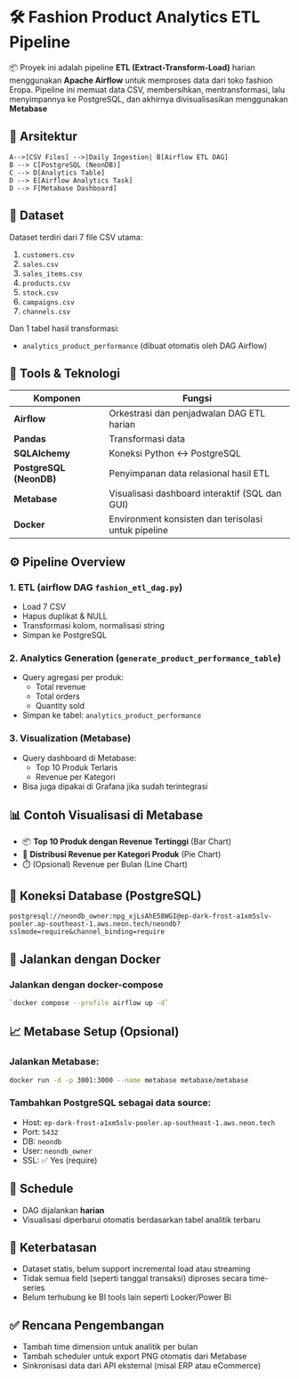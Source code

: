 
# 🛠️ Fashion Product Analytics ETL Pipeline

📦 Proyek ini adalah pipeline **ETL (Extract-Transform-Load)** harian menggunakan **Apache Airflow** untuk memproses data dari toko fashion Eropa. Pipeline ini memuat data CSV, membersihkan, mentransformasi, lalu menyimpannya ke PostgreSQL, dan akhirnya divisualisasikan menggunakan **Metabase**

## 🔗 Arsitektur
    A-->[CSV Files] -->|Daily Ingestion| B[Airflow ETL DAG]
    B --> C[PostgreSQL (NeonDB)]
    C --> D[Analytics Table]
    D --> E[Airflow Analytics Task]
    D --> F[Metabase Dashboard]


## 📁 Dataset

Dataset terdiri dari 7 file CSV utama:

1. `customers.csv`
2. `sales.csv`
3. `sales_items.csv`
4. `products.csv`
5. `stock.csv`
6. `campaigns.csv`
7. `channels.csv`

Dan 1 tabel hasil transformasi:
- `analytics_product_performance` (dibuat otomatis oleh DAG Airflow)

## 🧩 Tools & Teknologi

| Komponen        | Fungsi                                               |
|----------------|------------------------------------------------------|
| **Airflow**     | Orkestrasi dan penjadwalan DAG ETL harian            |
| **Pandas**      | Transformasi data                                    |
| **SQLAlchemy**  | Koneksi Python ↔ PostgreSQL                          |
| **PostgreSQL (NeonDB)** | Penyimpanan data relasional hasil ETL     |
| **Metabase**    | Visualisasi dashboard interaktif (SQL dan GUI)       |
| **Docker**      | Environment konsisten dan terisolasi untuk pipeline  |

## ⚙️ Pipeline Overview

### 1. ETL (airflow DAG `fashion_etl_dag.py`)
- Load 7 CSV
- Hapus duplikat & NULL
- Transformasi kolom, normalisasi string
- Simpan ke PostgreSQL

### 2. Analytics Generation (`generate_product_performance_table`)
- Query agregasi per produk:
  - Total revenue
  - Total orders
  - Quantity sold
- Simpan ke tabel: `analytics_product_performance`

### 3. Visualization (Metabase)
- Query dashboard di Metabase:
  - Top 10 Produk Terlaris
  - Revenue per Kategori
- Bisa juga dipakai di Grafana jika sudah terintegrasi

## 📊 Contoh Visualisasi di Metabase

- 📦 **Top 10 Produk dengan Revenue Tertinggi** (Bar Chart)
- 🥧 **Distribusi Revenue per Kategori Produk** (Pie Chart)
- ⏱️ (Opsional) Revenue per Bulan (Line Chart)

## 🔌 Koneksi Database (PostgreSQL)

```text
postgresql://neondb_owner:npg_xjLsAhE58WGI@ep-dark-frost-a1xm5slv-pooler.ap-southeast-1.aws.neon.tech/neondb?sslmode=require&channel_binding=require
```

## 🐳 Jalankan dengan Docker


### Jalankan dengan docker-compose
```bash
`docker compose --profile airflow up -d`
```

## 📈 Metabase Setup (Opsional)

### Jalankan Metabase:
```bash
docker run -d -p 3001:3000 --name metabase metabase/metabase
```

### Tambahkan PostgreSQL sebagai data source:
- Host: `ep-dark-frost-a1xm5slv-pooler.ap-southeast-1.aws.neon.tech`
- Port: `5432`
- DB: `neondb`
- User: `neondb_owner`
- SSL: ✅ Yes (require)

## 📌 Schedule

- DAG dijalankan **harian**
- Visualisasi diperbarui otomatis berdasarkan tabel analitik terbaru


## 🧠 Keterbatasan

- Dataset statis, belum support incremental load atau streaming
- Tidak semua field (seperti tanggal transaksi) diproses secara time-series
- Belum terhubung ke BI tools lain seperti Looker/Power BI

## ✅ Rencana Pengembangan

- Tambah time dimension untuk analitik per bulan
- Tambah scheduler untuk export PNG otomatis dari Metabase
- Sinkronisasi data dari API eksternal (misal ERP atau eCommerce)
